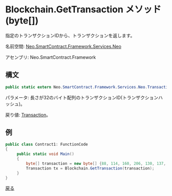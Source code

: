 # Blockchain.GetTransaction メソッド (byte[])

指定のトランザクションIDから、トランザクションを返します。

名前空間: [Neo.SmartContract.Framework.Services.Neo](../../neo.md)

アセンブリ: Neo.SmartContract.Framework

## 構文

```c#
public static extern Neo.SmartContract.Framework.Services.Neo.Transaction GetTransaction(byte[] hash)
```

パラメータ: 長さが32のバイト配列のトランザクションID(トランザクションハッシュ)。

戻り値: [Transaction](../Transaction.md)。

## 例

```c#
public class Contract1: FunctionCode
{
     public static void Main()
     {
         byte[] transaction = new byte[] {88, 114, 160, 206, 130, 137, 41, 94, 119, 120, 242, 71, 232, 244, 3, 20, 165, 69, 182, 106, 185, 119, 239, 183, 65, 174, 220, 157, 251, 28, 215};
         Transaction tx = Blockchain.GetTransaction(transaction);
     }
}
```



[戻る](../Blockchain.md)
